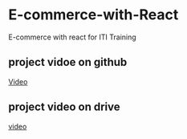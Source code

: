 # E-commerce-with-React
E-commerce with react for ITI Training

## project vidoe on github

[Video](Project-Video.mp4)

## project video on drive

[video](https://drive.google.com/file/d/1QMKE1f5OAlWB_Rtf-P_03Q9eDhqz1ie9/view)